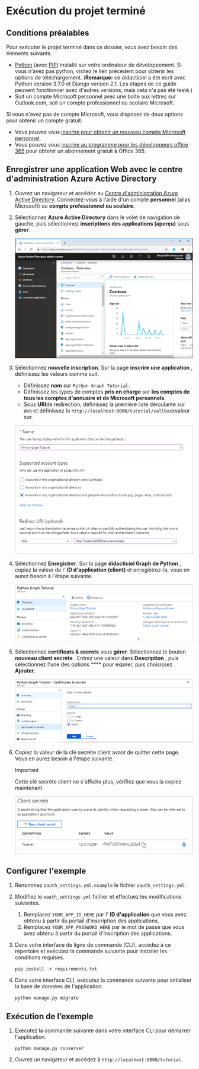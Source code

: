# <a name="how-to-run-the-completed-project"></a>Exécution du projet terminé

## <a name="prerequisites"></a>Conditions préalables

Pour exécuter le projet terminé dans ce dossier, vous avez besoin des éléments suivants:

- [Python](https://www.python.org/) (avec [PIP](https://pypi.org/project/pip/)) installé sur votre ordinateur de développement. Si vous n'avez pas python, visitez le lien précédent pour obtenir les options de téléchargement. (**Remarque:** ce didacticiel a été écrit avec Python version 3.7.0 et Django version 2,1. Les étapes de ce guide peuvent fonctionner avec d'autres versions, mais cela n'a pas été testé.)
- Soit un compte Microsoft personnel avec une boîte aux lettres sur Outlook.com, soit un compte professionnel ou scolaire Microsoft.

Si vous n'avez pas de compte Microsoft, vous disposez de deux options pour obtenir un compte gratuit:

- Vous pouvez vous [inscrire pour obtenir un nouveau compte Microsoft personnel](https://signup.live.com/signup?wa=wsignin1.0&rpsnv=12&ct=1454618383&rver=6.4.6456.0&wp=MBI_SSL_SHARED&wreply=https://mail.live.com/default.aspx&id=64855&cbcxt=mai&bk=1454618383&uiflavor=web&uaid=b213a65b4fdc484382b6622b3ecaa547&mkt=E-US&lc=1033&lic=1).
- Vous pouvez vous [inscrire au programme pour les développeurs office 365](https://developer.microsoft.com/office/dev-program) pour obtenir un abonnement gratuit à Office 365.

## <a name="register-a-web-application-with-the-azure-active-directory-admin-center"></a>Enregistrer une application Web avec le centre d'administration Azure Active Directory

1. Ouvrez un navigateur et accédez au [Centre d'administration Azure Active Directory](https://aad.portal.azure.com). Connectez-vous à l'aide d'un compte **personnel** (alias Microsoft) ou **compte professionnel ou scolaire**.

1. Sélectionnez **Azure Active Directory** dans le volet de navigation de gauche, puis sélectionnez **inscriptions des applications (aperçu)** sous **gérer**.

    ![Capture d'écran des inscriptions d'application ](/tutorial/images/aad-portal-app-registrations.png)

1. Sélectionnez **nouvelle inscription**. Sur la page **inscrire une application** , définissez les valeurs comme suit.

    - Définissez **nom** sur `Python Graph Tutorial`.
    - Définissez les types de comptes **pris en charge** sur **les comptes de tous les comptes d'annuaire et de Microsoft personnels**.
    - Sous **URI**de redirection, définissez la première liste déroulante sur `Web` et définissez la `http://localhost:8000/tutorial/callback`valeur sur.

    ![Capture d'écran de la page inscrire une application](/tutorial/images/aad-register-an-app.png)

1. Sélectionnez **Enregistrer**. Sur la page **didacticiel Graph de Python** , copiez la valeur de l' **ID d'application (client)** et enregistrez-la, vous en aurez besoin à l'étape suivante.

    ![Capture d'écran de l'ID d'application de la nouvelle inscription de l'application](/tutorial/images/aad-application-id.png)

1. Sélectionnez **certificats & secrets** sous **gérer**. Sélectionnez le bouton **nouveau client secrète** . Entrez une valeur dans **Description** , puis sélectionnez l'une des options **** pour expirer, puis choisissez **Ajouter**.

    ![Capture d'écran de la boîte de dialogue Ajouter une clé secrète client](/tutorial/images/aad-new-client-secret.png)

1. Copiez la valeur de la clé secrète client avant de quitter cette page. Vous en aurez besoin à l'étape suivante.

    > [!IMPORTANT]
    > Cette clé secrète client ne s'affiche plus, vérifiez que vous la copiez maintenant.

    ![Capture d'écran de la clé secrète client récemment ajoutée](/tutorial/images/aad-copy-client-secret.png)

## <a name="configure-the-sample"></a>Configurer l'exemple

1. Renommez `oauth_settings.yml.example` le fichier `oauth_settings.yml`.
1. Modifiez le `oauth_settings.yml` fichier et effectuez les modifications suivantes.
    1. Remplacez `YOUR_APP_ID_HERE` par l' **ID d'application** que vous avez obtenu à partir du portail d'inscription des applications.
    1. Remplacez `YOUR_APP_PASSWORD_HERE` par le mot de passe que vous avez obtenu à partir du portail d'inscription des applications.
1. Dans votre interface de ligne de commande (CLI), accédez à ce répertoire et exécutez la commande suivante pour installer les conditions requises.

    ```Shell
    pip install -r requirements.txt
    ```

1. Dans votre interface CLI, exécutez la commande suivante pour initialiser la base de données de l'application.

    ```Shell
    python manage.py migrate
    ```

## <a name="run-the-sample"></a>Exécution de l’exemple

1. Exécutez la commande suivante dans votre interface CLI pour démarrer l'application.

    ```Shell
    python manage.py runserver
    ```

1. Ouvrez un navigateur et accédez à `http://localhost:8000/tutorial`.